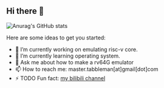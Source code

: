 ## Hi there 👋
![Anurag's GitHub stats](https://github-readme-stats.vercel.app/api?username=tabbleman&count_private=true)

Here are some ideas to get you started:

- 🔭 I’m currently working on emulating risc-v core. 
- 🌱 I’m currently learning operating system.
- 💬 Ask me about how to make a rv64G emulator
- 📫 How to reach me: master.tabbleman[at]gmail[dot]com 
- ⚡ TODO Fun fact: [my bilibili channel]()
<!--
**Tabbleman/tabbleman** is a ✨ _special_ ✨ repository because its `README.md` (this file) appears on your GitHub profile.
-->
